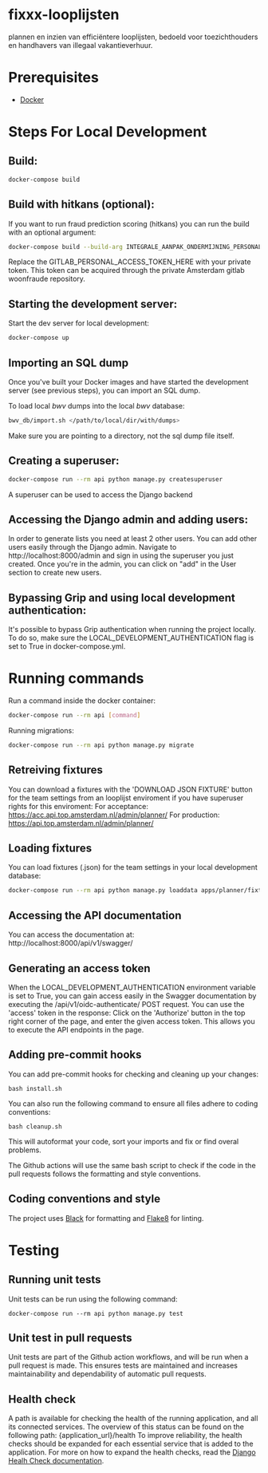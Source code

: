 # fixxx-looplijsten
plannen en inzien van efficiëntere looplijsten, bedoeld voor toezichthouders en handhavers van illegaal vakantieverhuur.

# Prerequisites

- [Docker](https://docs.docker.com/docker-for-mac/install/)

# Steps For Local Development

## Build:
```bash
docker-compose build
```

## Build with hitkans (optional):
If you want to run fraud prediction scoring (hitkans) you can run the build with an optional argument:
```bash
docker-compose build --build-arg INTEGRALE_AANPAK_ONDERMIJNING_PERSONAL_ACCESS_TOKEN=GITLAB_PERSONAL_ACCESS_TOKEN_HERE
```
Replace the GITLAB_PERSONAL_ACCESS_TOKEN_HERE with your private token.
This token can be acquired through the private Amsterdam gitlab woonfraude repository.

## Starting the development server:
Start the dev server for local development:
```bash
docker-compose up
```

## Importing an SQL dump
Once you've built your Docker images and have started the development server (see previous steps), you can import an SQL dump.

To load local *bwv* dumps into the local *bwv* database:
```bash
bwv_db/import.sh </path/to/local/dir/with/dumps>
```

Make sure you are pointing to a directory, not the sql dump file itself.

## Creating a superuser:
```bash
docker-compose run --rm api python manage.py createsuperuser
```
A superuser can be used to access the Django backend

## Accessing the Django admin and adding users:
In order to generate lists you need at least 2 other users.
You can add other users easily through the Django admin.
Navigate to http://localhost:8000/admin and sign in using the superuser you just created.
Once you're in the admin, you can click on "add" in the User section to create new users.

## Bypassing Grip and using local development authentication:
It's possible to bypass Grip authentication when running the project locally.
To do so, make sure the LOCAL_DEVELOPMENT_AUTHENTICATION flag is set to True in docker-compose.yml.

# Running commands
Run a command inside the docker container:

```bash
docker-compose run --rm api [command]
```

Running migrations:
```bash
docker-compose run --rm api python manage.py migrate
```

## Retreiving fixtures
You can download a fixtures with the 'DOWNLOAD JSON FIXTURE' button for the team settings from an looplijst enviroment if you have superuser rights for this enviroment:
For acceptance: https://acc.api.top.amsterdam.nl/admin/planner/
For production: https://api.top.amsterdam.nl/admin/planner/

## Loading fixtures
You can load fixtures (.json) for the team settings in your local development database:
```bash
docker-compose run --rm api python manage.py loaddata apps/planner/fixtures/[filename.json]
```

## Accessing the API documentation
You can access the documentation at:
http://localhost:8000/api/v1/swagger/

## Generating an access token
When the LOCAL_DEVELOPMENT_AUTHENTICATION environment variable is set to True, you can gain access easily in the Swagger documentation by executing the /api/v1/oidc-authenticate/ POST request.
You can use the 'access' token in the response:
Click on the 'Authorize' button in the top right corner of the page, and enter the given access token.
This allows you to execute the API endpoints in the page.

## Adding pre-commit hooks
You can add pre-commit hooks for checking and cleaning up your changes:
```
bash install.sh
```

You can also run the following command to ensure all files adhere to coding conventions:
```
bash cleanup.sh
```
This will autoformat your code, sort your imports and fix or find overal problems.

The Github actions will use the same bash script to check if the code in the pull requests follows the formatting and style conventions.

## Coding conventions and style
The project uses [Black](https://github.com/psf/black) for formatting and [Flake8](https://pypi.org/project/flake8/) for linting.

# Testing
## Running unit tests
Unit tests can be run using the following command:
```
docker-compose run --rm api python manage.py test
```

## Unit test in pull requests
Unit tests are part of the Github action workflows, and will be run when a pull request is made. This ensures tests are maintained and increases maintainability and dependability of automatic pull requests.

## Health check
A path is available for checking the health of the running application, and all its connected services.
The overview of this status can be found on the following path: {application_url}/health
To improve reliability, the health checks should be expanded for each essential service that is added to the application. For more on how to expand the health checks, read the [Django Healh Check documentation](https://github.com/KristianOellegaard/django-health-check).
